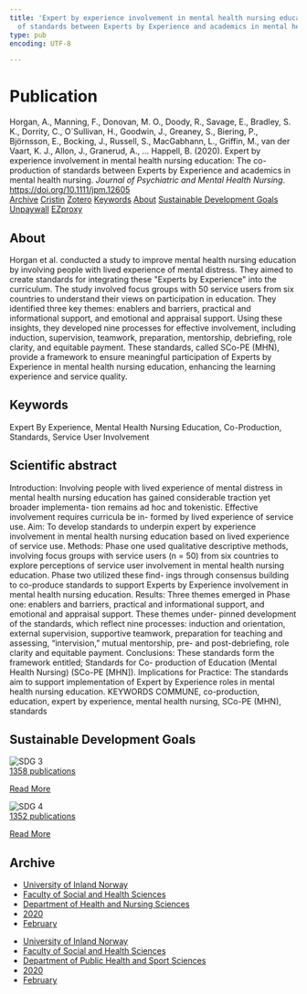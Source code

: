```yaml
---
title: 'Expert by experience involvement in mental health nursing education: The co-production
  of standards between Experts by Experience and academics in mental health nursing'
type: pub
encoding: UTF-8

---
```

<h1>Publication</h1>
<article id="csl-bib-container-B88V8S6Z" class="csl-bib-container">
  <div class="csl-bib-body"> <div class="csl-entry">Horgan, A., Manning, F., Donovan, M. O., Doody, R., Savage, E., Bradley, S. K., Dorrity, C., O´Sullivan, H., Goodwin, J., Greaney, S., Biering, P., Björnsson, E., Bocking, J., Russell, S., MacGabhann, L., Griffin, M., van der Vaart, K. J., Allon, J., Granerud, A., … Happell, B. (2020). Expert by experience involvement in mental health nursing education: The co-production of standards between Experts by Experience and academics in mental health nursing. <i>Journal of Psychiatric and Mental Health Nursing</i>. <a href="https://doi.org/10.1111/jpm.12605">https://doi.org/10.1111/jpm.12605</a></div> </div>
  <div class="csl-bib-buttons">
    <a href="#taxonomy-article-B88V8S6Z" alt="archive" class="csl-bib-button">Archive</a>
    <a href="https://app.cristin.no/results/show.jsf?id=1798435" alt="Cristin" class="csl-bib-button">Cristin</a>
    <a href="http://zotero.org/groups/5881554/items/B88V8S6Z" alt="Zotero" class="csl-bib-button">Zotero</a>
    <a href="#keywords-article-B88V8S6Z" alt="keywords" class="csl-bib-button">Keywords</a>
    <a href="#about-article-B88V8S6Z" alt="about_pub" class="csl-bib-button">About</a>
    <a href="#sdg-article-B88V8S6Z" alt="sdg" class="csl-bib-button">Sustainable Development Goals</a>
    <a href="https://cora.ucc.ie/bitstreams/ef02e21a-b219-4527-bc04-856f78018346/download" alt="Unpaywall" class="csl-bib-button">Unpaywall</a>
    <a href="https://cora.ucc.ie/bitstreams/ef02e21a-b219-4527-bc04-856f78018346/download" alt="EZproxy" class="csl-bib-button">EZproxy</a>
  </div>
  <div id="csl-bib-meta-container-B88V8S6Z"></div>
</article>
<div id="csl-bib-meta-B88V8S6Z" class="csl-bib-meta">
  <article id="about-article-B88V8S6Z" class="about_pub-article">
    <h1>About</h1>
    Horgan et al. conducted a study to improve mental health nursing education by involving people with lived experience of mental distress. They aimed to create standards for integrating these "Experts by Experience" into the curriculum. The study involved focus groups with 50 service users from six countries to understand their views on participation in education. They identified three key themes: enablers and barriers, practical and informational support, and emotional and appraisal support. Using these insights, they developed nine processes for effective involvement, including induction, supervision, teamwork, preparation, mentorship, debriefing, role clarity, and equitable payment. These standards, called SCo-PE (MHN), provide a framework to ensure meaningful participation of Experts by Experience in mental health nursing education, enhancing the learning experience and service quality.
  </article>
  <article id="keywords-article-B88V8S6Z" class="keywords-article">
    <h1>Keywords</h1>
    Expert By Experience, Mental Health Nursing Education, Co-Production, Standards, Service User Involvement
  </article>
  <article id="abstract-article-B88V8S6Z" class="abstract-article">
    <h1>Scientific abstract</h1>
    Introduction: Involving people with lived experience of mental distress in mental health nursing education has gained considerable traction yet broader implementa- tion remains ad hoc and tokenistic. Effective involvement requires curricula be in- formed by lived experience of service use. 
Aim: To develop standards to underpin expert by experience involvement in mental health nursing education based on lived experience of service use. 
Methods: Phase one used qualitative descriptive methods, involving focus groups with service users (n = 50) from six countries to explore perceptions of service user involvement in mental health nursing education. Phase two utilized these find- ings through consensus building to co-produce standards to support Experts by Experience involvement in mental health nursing education. 
Results: Three themes emerged in Phase one: enablers and barriers, practical and informational support, and emotional and appraisal support. These themes under- pinned development of the standards, which reflect nine processes: induction and orientation, external supervision, supportive teamwork, preparation for teaching and assessing, “intervision,” mutual mentorship, pre- and post-debriefing, role clarity and equitable payment. 
Conclusions: These standards form the framework entitled; Standards for Co- production of Education (Mental Health Nursing) (SCo-PE [MHN]). 
Implications for Practice: The standards aim to support implementation of Expert by Experience roles in mental health nursing education. 
KEYWORDS 
COMMUNE, co-production, education, expert by experience, mental health nursing, SCo-PE (MHN), standards
  </article>
  <article id="sdg-article-B88V8S6Z" class="sdg-article">
    <h1>Sustainable Development Goals</h1>
    <div class="sdg-container"><div id="sdg3" class="sdg">
        <img src="{{< params subfolder >}}images/sdg/sdg03_en.png" class="image" alt="SDG 3">
        <div class="sdg-overlay">
          <a href="/en/archive/?key=?sdg=3#archive" class="sdg-publication-count"><span>1358</span> publications</a>
          <p><a href="https://sdgs.un.org/goals/goal3" class="sdg-read-more">Read More</a></p>
        </div>
      </div> <div id="sdg4" class="sdg">
        <img src="{{< params subfolder >}}images/sdg/sdg04_en.png" class="image" alt="SDG 4">
        <div class="sdg-overlay">
          <a href="/en/archive/?key=?sdg=4#archive" class="sdg-publication-count"><span>1352</span> publications</a>
          <p><a href="https://sdgs.un.org/goals/goal4" class="sdg-read-more">Read More</a></p>
        </div>
      </div></div>
  </article>
  <article id="taxonomy-article-B88V8S6Z" class="taxonomy-article">
    <h1>Archive</h1>
    <ul>
      <li>
        <a href="/en/archive/?key=3DCRN523">University of Inland Norway</a>
      </li>
      <li>
        <a href="/en/archive/?key=IDKFS3MX">Faculty of Social and Health Sciences</a>
      </li>
      <li>
        <a href="/en/archive/?key=GTV4ECMZ">Department of Health and Nursing Sciences</a>
      </li>
      <li>
        <a href="/en/archive/?key=LNJIKLR2">2020</a>
      </li>
      <li>
        <a href="/en/archive/?key=N8B9UQSD">February</a>
      </li>
    </ul>
    <ul>
      <li>
        <a href="/en/archive/?key=3DCRN523">University of Inland Norway</a>
      </li>
      <li>
        <a href="/en/archive/?key=IDKFS3MX">Faculty of Social and Health Sciences</a>
      </li>
      <li>
        <a href="/en/archive/?key=FJXE3Z8X">Department of Public Health and Sport Sciences</a>
      </li>
      <li>
        <a href="/en/archive/?key=6ZJPMG9D">2020</a>
      </li>
      <li>
        <a href="/en/archive/?key=ILE85RHP">February</a>
      </li>
    </ul>
  </article>
</div>
